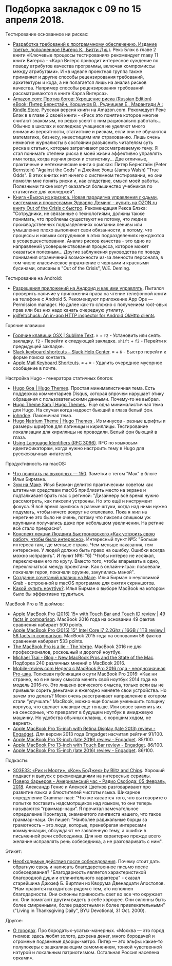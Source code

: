 # Подборка закладок с 09 по 15 апреля 2018.

Тестирование основанное ни рисках:

- [Разработка требований к программному обеспечению. Издание третье, дополненное (Вигерс К., Битти Дж.)](https://www.chitai-gorod.ru/catalog/book/759472/). Рекс Блэк в главе 2 книги «Ключевые процессы тестирования» рекомендует главу 11 книги Вигерса - «Карл Вигерс приводит интересное суждение по поводу атрибутов качества программы, включая компромиссы между атрибутами». И «в идеале проектная группа также применяет и другие способы рецензирования требований, архитектуры и кода, а не полагается лишь на анализ рисков качества. Например способы рецензирования требований рассматриваются в книге Карла Вигерса».
- [Amazon.com: Против богов: Укрощение риска (Russian Edition) eBook: Питер Бернстайн, Коршунов В., Рудницкая Е., Марантиди А.: Kindle Store](https://www.amazon.com/dp/B01146UM88/). Русская версия книги на Amazon.com. Рекомедует Рекс Блэк в в главе 2 своей книги - «Риск это понятие которое многие считают знакомым, но редко усеют с ним рационально работать...  Обычно в школах и колледжах учащиеся не уделяют много внимания вероятности, статистике и рискам, если они не обучаются математике, бизнесу, инвестициям или страхованию. Лишь очень немногие журналисты в состоянии разъяснить читателям суть риска в статьях, которые затрагивают рассматриваемую тему. Я стал понимать степени риска в моей жизни эффективно управлять ими тогда, когда изучил риски и статистику... Две отличные,  практичные и нетехнические книги о рисках: Питер Бернстайн (Peter Bernstein) "Against the Gods" и Джеймс Уолш (James Walsh) "True Odds". В этих книгах нет ничего о системном тестировании, но они помогли мне понять риски и, как следствие, смысл моей работы. Полезными также могут оказаться большинство учебников по статистике для колледжей".
- [Книга «Выход из кризиса. Новая парадигма управления людьми, системами и процессами» Эдвардс Деминг - купить на OZON.ru книгу Out of the Crisis с быстро](https://www.ozon.ru/context/detail/id/3327206/). Рекомендация Рекса Блэка: "Сотрудники, не связанные с технологиями, должны также понимать, что проблемы существуют не потому, что люди в производственных подразделениях компании ленивы или умышленно плохо выполняют свои обязанности, а потому, что процессы и навыки сотрудников в этих подразделениях нуждаются в усовершенствовании. Анализ рисков качества - это одно из направлений усовершенствования процесса, которое может оказаться полезным... Другие заблужения руководства по поводу понимания ограничений возможности из-за ленности персонала, в том числе классическое упражнение с черными и красными бусинами, описаны в "Out of the Crisis", W.E. Deming.

Тестирование на Android:

- [Разрешения приложений на Андроид и как ими управлять](http://androidmir.org/aleks/40256/). Пытался проверить наличие у приложения права на чтение телефонной книги на телефоне с Android 5. Рекомендуют приложение App Ops — Permission manager. Но далее как-то сложно с получением root-овых прав или без них надо качать очередную утилиту.
- [jgilfelt/chuck: An in-app HTTP inspector for Android OkHttp clients](https://github.com/jgilfelt/chuck)

Горячие клавиши:

- [Горячие клавиши OSX | Sublime Text](http://sublimetext.ru/documentation/hotkeys/osx). ```⌘``` + ```f2``` - Установить или снять закладку. ```f2``` - Перейти к следующей закладке. ```shift``` + ```f2``` - Перейти к предыдущей закладке.
- [Slack keyboard shortcuts – Slack Help Center](https://get.slack.help/hc/en-us/articles/201374536-Slack-keyboard-shortcuts). ```⌘``` + ```K``` - Быстро перейти к форме поиска контакта.
- [Apple Mail Keyboard Shortcuts](https://www.lifewire.com/apple-mail-keyboard-shortcuts-2260755). ```⌫``` + ```⌘``` - Удалить очередное мусорное сообщение в почте.

Настройка Hugo - генератора статичных блогов:

- [Hugo Goa | Hugo Themes](https://themes.gohugo.io/hugo-goa/). Простая минималистичная тема. Есть поддержка комментариев Disqus, которая впрочем нарушает этику обращения с пользовательскими данными. Почему-то не выбрал.
- [Hugo Theme Sam | Hugo Themes ](https://themes.gohugo.io/hugo-theme-sam/). Еще одна минималистичная тема для Hugo. На случаи когда надоест бьющий в глаза белый фон.
- [johndoe](https://themes.gohugo.io/theme/hugo-coder/). Лаконичная тема.
- [Hugo Natrium Theme | Hugo Themes ](https://themes.gohugo.io/hugo-natrium-theme/). Из минусов - разные шрифты и размеры шрифтов для латиницы и кириллицы. Тестирование локализации для кириллицы не проводили. Белый фон бьющий в глаза.
- [Using Language Identifiers (RFC 3066)](http://www.i18nguy.com/unicode/language-identifiers.html). RFC по языковым идентификаторам, когда нужно настроить тему в Hugo для русскоязычных читателей.

Продуктивность на macOS:

- [Что почитать на выходных — 150](https://ilyabirman.ru/meanwhile/tags/mac/). Заметки с тегом "Мак" в блоге Ильи Бирмана.
- [Зум на Маке](https://ilyabirman.ru/meanwhile/all/mac-zoom/). Илья Бирман делится практическим советом как штатными средствам macOS приблизить место на экране и подталкивает брать mac с ретиной: "Дизайнеру всё время нужно рассмотреть, как пиксели устроены. Но это ещё и инструмент фокуса. Я всё время зумлюсь в разные штуки, когда над ними нужно подумать, чтобы ничего вокруг не отвлекало. Пока я жил на неретине это было не очень, потому что пиксели слишком уж крупными получались даже при небольшом увеличении. На ретине всё стало прекрасно".
- [Конспект лекции Людвига Быстроновского «Как устроить свою работу, чтобы было интересно»](https://www.facebook.com/notes/kate-kondratyeva/конспект-лекции-людвига-быстроновского-как-устроить-свою-работу-чтобы-было-интер/1309794655744272?qid=6366191331652110096&mf_story_key=-7953205023852058506). Интересный пункт №5: "Больше интереса там, где меньше страха. Чем меньше наказания, тем интереснее. У людей должно быть право на ошибку. Ошибки всегда можно исправить". И пункт №6: "6) "Чтобы интерес не иссякал, переключаем его по кругу. Вместо того, чтобы впарывать в одно, переключаться между проектами. Как в онлайн-играх: повоевали, покачали героя, покачали оружие, закупились маной".
- [Создание сочетаний клавиш на Маке](https://ilyabirman.ru/meanwhile/all/mac-keyboard-shortcuts/). Илья Бирман о неуловимой Grab - встроенной в macOS программе для снятия скриншотов.
- [Какой купить ноутбук?](https://ilyabirman.ru/meanwhile/all/which-macbook-2016/). Илья Бирман о выборе MacBook на котором было бы эффективно трудиться.

MacBook Pro в 15 дюймов:

- [Apple MacBook Pro (2016) 15» with Touch Bar and Touch ID review | 49 facts in comparison](https://versus.com/en/apple-macbook-pro-2016-15-with-touch-bar-and-touch-id). MacBook 2016 года на основании 49 фактов сравнения набирает 500 points.
- [Apple MacBook Pro (2015) 15" Intel Core i7 2.2Ghz / 16GB / 1TB review | 56 facts in comparison](https://versus.com/en/apple-macbook-pro-2015-15-intel-core-i7-2-2ghz-16gb-1tb). MacBook 2015 года на основании 56 фактов сравнения набирает 533 points.
- [The MacBook Pro is a lie - The Verge](https://www.theverge.com/2016/11/7/13548052/the-macbook-pro-lie). MacBook 2016 не для профессионалов, роскошный и дорогой ноутбук.
- [Michael Tsai - Blog - New MacBook Pros and the State of the Mac](https://mjtsai.com/blog/2016/10/27/new-macbook-pros-and-the-state-of-the-mac/). Подборка 240 различных мнений о MacBook 2016.
- [Mobile-review.com Неделя с MacBook Pro 2016 года - неоднозначная Pro-шка](https://www.mobile-review.com/articles/2016/apple-macbook-pro-2016-2.shtml). Толковая публикация о сути MacBook Pro 2016: «Как ни странно, но я не вижу смысла менять свой ноутбук 2014 года на модель 2016-го. Это лишено всяческого смысла, только если вы не привыкли сорить деньгами и ежегодно меняете свои устройства. Но зачем это делать? Меня очень расстраивает направление в котором стали “улучшать” MacBook, можно еще больше уменьшить толщину корпуса, что сделает клавиши еще тоньше. Или вовсе заменить их на сенсорные, что превратит в будущем ноутбук в имиджевую машинку. Но удобства обычных клавиш, с хорошим ходом, не вернет».
- [Apple MacBook Pro 15-inch with Retina Display (late 2013) review - Engadget](https://www.engadget.com/products/apple/macbook-pro/15-inch-with-retina-display/late-2013/). Для версии 2013 года Emgadget насчитал рейтинг 91/100.
- [Apple MacBook Pro 13-inch (late 2016) review - Engadget](https://www.engadget.com/products/apple/macbook/pro/13-inch-late-2016/). 85/100.
- [Apple MacBook Pro 13-inch with Touch Bar review - Engadget](https://www.engadget.com/products/apple/macbook/pro/13-inch-with-touch-bar/). 86/100.
- [Apple MacBook Pro 15-inch (late 2016) review - Engadget](https://www.engadget.com/products/apple/macbook/pro/15-inch-late-2016/scores/). 86/100.

Подкасты:

- [S03E33: «Рик и Морти», «Конь БоДжек» by Blitz and Chips](https://m.soundcloud.com/blitz-and-chips/s03e33-rik-i-morti-kon-bodzhek). Хороший подкаст и выпуск с рекомендациями на интересные сериалы.
- [Поверх барьеров - Американский час - Радио Свобода: 05 Февраль, 2018](https://overcast.fm/+D24K1b2ss/02:48). Александр Генис и Алексей Цветков разговаривают про развитие языка и блюстителей чистоты языка. Шикарное определение Grammar naci: "Что же касается того, что вы говорите о попытке поставить надсмотрщиков над языком, то они теперь называются “граммар-наци”. Я прочитал замечательное определение Кронгауза, знаменитого лингвиста нашего, что такое граммар-наци. Он пишет: "Наиболее радикальные борцы за грамотность – это люди, которые, пренебрегая интересами коммуникации, обсуждают не заявленную тему, а ошибки в письменной речи собеседника. Для них характерно прежде всего желание исправлять речь собеседника, а не разговаривать с ним".

Этикет:

- [Необходимые действия после собеседования](https://www.ldsjobs.org/ers/ct/articles/following-up-after-an-interview?lang=rus). Почему стоит дать обратную связь и написать благодарственное письмо после собеседования? "Благодарность является характеристикой благородной души и отличительного характера" - сказал старейшина Джозеф Б. Виртлин из Кворума Двенадцати Апостолов. "Нам нравится находиться рядом с тем, кто исполнен благодарности. Они склонны привносить свет во все что окружает их. Они помогают другим видеть в себе хорошее. Они склонны быть более смиренными, более радостными и более привлекательными" ("Living in Thanksgiving Daily", BYU Devotional, 31 Oct. 2000).

Другое:

- [О городах](https://pikabu.ru/story/o_gorodakh_3247519). Про бородатых-усатых-манерных. «Москва — это город гномов: здесь любят золото, дохрена денег, много бородачей и огромные подземные дворцы-метро. Питер — это эльфы: какие-то полупокеры с зашкаливающим самомнением, тонкой чувственной натурой и локальным патриотизмом. Остальная Россия населена орками».
